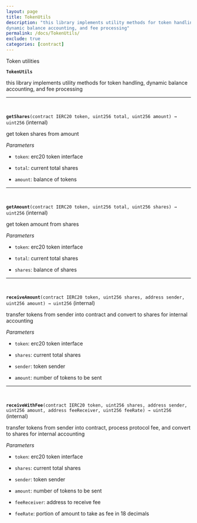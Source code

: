```yaml
---
layout: page
title: TokenUtils
description: "this library implements utility methods for token handling,
dynamic balance accounting, and fee processing"
permalink: /docs/TokenUtils/
exclude: true
categories: [contract]
---
```


Token utilities



**`TokenUtils`**

this library implements utility methods for token handling,
dynamic balance accounting, and fee processing







****
<br>

**`getShares`**`(contract IERC20 token, uint256 total, uint256 amount) → uint256` (internal)

get token shares from amount




*Parameters*  
- `token`: erc20 token interface

- `total`: current total shares

- `amount`: balance of tokens



****
<br>

**`getAmount`**`(contract IERC20 token, uint256 total, uint256 shares) → uint256` (internal)

get token amount from shares




*Parameters*  
- `token`: erc20 token interface

- `total`: current total shares

- `shares`: balance of shares



****
<br>

**`receiveAmount`**`(contract IERC20 token, uint256 shares, address sender, uint256 amount) → uint256` (internal)

transfer tokens from sender into contract and convert to shares
for internal accounting




*Parameters*  
- `token`: erc20 token interface

- `shares`: current total shares

- `sender`: token sender

- `amount`: number of tokens to be sent



****
<br>

**`receiveWithFee`**`(contract IERC20 token, uint256 shares, address sender, uint256 amount, address feeReceiver, uint256 feeRate) → uint256` (internal)

transfer tokens from sender into contract, process protocol fee,
and convert to shares for internal accounting




*Parameters*  
- `token`: erc20 token interface

- `shares`: current total shares

- `sender`: token sender

- `amount`: number of tokens to be sent

- `feeReceiver`: address to receive fee

- `feeRate`: portion of amount to take as fee in 18 decimals



